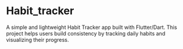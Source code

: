 # Habit_tracker
A simple and lightweight Habit Tracker app built with Flutter/Dart. This project helps users build consistency by tracking daily habits and visualizing their progress.
